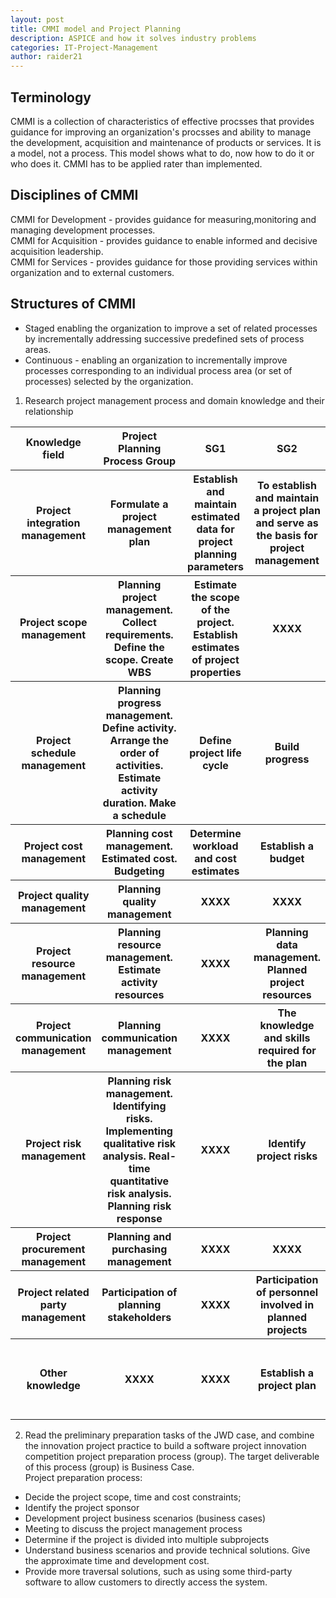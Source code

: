 ```yaml
---
layout: post
title: CMMI model and Project Planning
description: ASPICE and how it solves industry problems
categories: IT-Project-Management
author: raider21
---
```


## Terminology

CMMI is a collection of characteristics of effective procsses that provides guidance for improving an organization's procsses and ability to manage the development, acquisition and maintenance of products or services. It is a model, not a process. This model shows what to do, now how to do it or who does it. CMMI has to be applied rater than implemented.

## Disciplines of CMMI

CMMI for Development - provides guidance for measuring,monitoring and managing development processes.  
CMMI for Acquisition - provides guidance to enable informed and decisive acquisition leadership.  
CMMI for Services - provides guidance for those providing services within organization and to external customers.

## Structures of CMMI

- Staged enabling the organization to improve a set of related processes by incrementally addressing successive predefined sets of process areas.
- Continuous - enabling an organization to incrementally improve processes corresponding to an individual process area (or set of processes) selected by the organization.  

1. Research project management process and domain knowledge and their relationship
<!-- | | | | | | -->
<table>
        <tr>
            <th><strong>Knowledge field</strong></th>
            <th><strong>Project Planning Process Group</strong></th>
            <th><strong>SG1</strong></th>
            <th><strong>SG2</strong></th>
            <th><strong>SG3</strong></th>
        </tr>
        <tr>
            <th><strong>Project integration management</strong></th>
            <th>Formulate a project management plan</th>
            <th>Establish and maintain estimated data for project planning parameters</th>
            <th>To establish and maintain a project plan and serve as the basis for project management</th>
            <th>Establish and maintain a commitment to the project plan</th>
        </tr>
        <tr>
            <th><strong>Project scope management</strong></th>
            <th>Planning project management. Collect requirements. Define the scope. Create WBS</th>
            <th>Estimate the scope of the project. Establish estimates of project properties</th>
            <th>XXXX</th>
            <th>XXXX</th>
        </tr>
        <tr>
            <th><strong>Project schedule management</strong></th>
            <th>Planning progress management. Define activity. Arrange the order of activities. Estimate activity duration. Make a schedule</th>
            <th>Define project life cycle</th>
            <th>Build progress</th>
            <th>XXXX</th>
        </tr>
        <tr>
            <th><strong>Project cost management</strong></th>
            <th>Planning cost management. Estimated cost. Budgeting</th>
            <th>Determine workload and cost estimates</th>
            <th>Establish a budget</th>
            <th>XXXX</th>
        </tr>
        <tr>
            <th><strong>Project quality management</strong></th>
            <th>Planning quality management</th>
            <th>XXXX</th>
            <th>XXXX</th>
            <th>XXXX</th>
        </tr>
        <tr>
            <th><strong>Project resource management</strong></th>
            <th>Planning resource management. Estimate activity resources</th>
            <th>XXXX</th>
            <th>Planning data management. Planned project resources</th>
            <th>Coordinate work and resources</th>
        </tr>
        <tr>
            <th><strong>Project communication management</strong></th>
            <th>Planning communication management</th>
            <th>XXXX</th>
            <th>The knowledge and skills required for the plan</th>
            <th>XXXX</th>
        </tr>
        <tr>
            <th><strong>Project risk management</strong></th>
            <th>Planning risk management. Identifying risks. Implementing qualitative risk analysis. Real-time quantitative risk analysis. Planning risk response</th>
            <th>XXXX</th>
            <th>Identify project risks</th>
            <th>XXXX</th>
        </tr>
        <tr>
            <th><strong>Project procurement management</strong></th>
            <th>Planning and purchasing management</th>
            <th>XXXX</th>
            <th>XXXX</th>
            <th>XXXX</th>
        </tr>
        <tr>
            <th><strong>Project related party management</strong></th>
            <th>Participation of planning stakeholders</th>
            <th>XXXX</th>
            <th>Participation of personnel involved in planned projects</th>
            <th>XXXX</th>
        </tr>
        <tr>
            <th><strong>Other knowledge</strong></th>
            <th>XXXX</th>
            <th>XXXX</th>
            <th>Establish a project plan</th>
            <th>Review the project's subsidiary plan. Obtain the plan's commitment</th>
        </tr>
</table>    

2. Read the preliminary preparation tasks of the JWD case, and combine the innovation project practice to build a software project innovation competition project preparation process (group). The target deliverable of this process (group) is Business Case.  
Project preparation process:  
- Decide the project scope, time and cost constraints;  
- Identify the project sponsor  
- Development project business scenarios (business cases)  
- Meeting to discuss the project management process  
- Determine if the project is divided into multiple subprojects  
- Understand business scenarios and provide technical solutions. Give the approximate time and development cost.  
- Provide more traversal solutions, such as using some third-party software to allow customers to directly access the system.  
